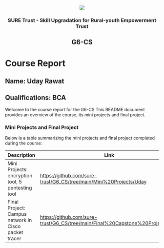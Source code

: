 <!-- PROJECT LOGO -->
<br />

<div align="center">
   <img src='https://user-images.githubusercontent.com/73131499/166115643-d3187f47-d38f-41b2-ae42-5ecbbc60de14.png' />


<h3 align="center">SURE Trust - Skill Upgradation for Rural-youth Empowerment Trust</h3>
  <h2>G6-CS</h2>
</div>

# Course Report

## Name: Uday Rawat

## Qualifications: BCA

Welcome to the course report for the G6-CS This README document provides an overview of the course, its mini projects and final project.

### Mini Projects and Final Project

Below is a table summarizing the mini projects and final project completed during the course:

| Description                                          | Link                                                                                  |
|-------------------------------------------|--------------------------------------------------------------------------------------------------|
| Mini Projects: encryption tool, 5 pentesting tool    | https://github.com/sure-trust/G6_CS/tree/main/Mini%20Projects/Uday                    |
| Final Project: Campus network in Cisco packet tracer | https://github.com/sure-trust/G6_CS/tree/main/Final%20Capstone%20Project/Uday         |
